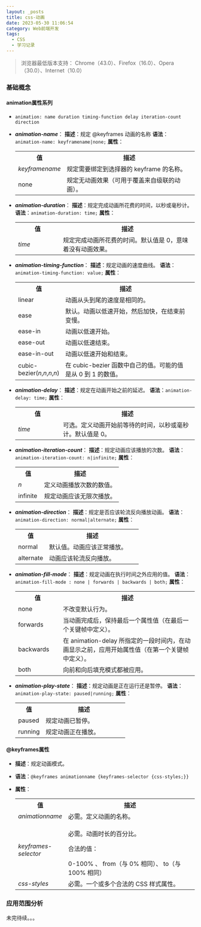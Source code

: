 ```yaml
---
layout: _posts
title: css-动画
date: 2023-05-30 11:06:54
category: Web前端开发
tags:
  - CSS
  - 学习记录
---
```


> 浏览器最低版本支持： Chrome（43.0）、Firefox（16.0）、Opera（30.0）、Internet（10.0）
### 基础概念
#### animation属性系列
  - ```animation: name duration timing-function delay iteration-count direction```
  - ***animation-name***：
    **描述**：规定 @keyframes 动画的名称
    **语法**：``` animation-name: keyframename|none; ```
    **属性**：
      <table>
      <tbody><tr>
      <th style="width:25%;">值</th>
      <th>描述</th>
      </tr>

      <tr>
      <td><i>keyframename</i></td>
      <td>规定需要绑定到选择器的 keyframe 的名称。</td>
      </tr>

      <tr>
      <td>none</td>
      <td>规定无动画效果（可用于覆盖来自级联的动画）。</td>
      </tr>
      </tbody></table>

  - ***animation-duration***：
    **描述**：规定完成动画所花费的时间，以秒或毫秒计。
    **语法**：``` animation-duration: time; ```
    **属性**：
      <table>
      <tbody><tr>
      <th style="width:25%;">值</th>
      <th>描述</th>
      </tr>

      <tr>
      <td><i>time</i></td>
      <td>规定完成动画所花费的时间。默认值是 0，意味着没有动画效果。</td>
      </tr>
      </tbody></table>

  - ***animation-timing-function***：
    **描述**：规定动画的速度曲线。
    **语法**：``` animation-timing-function: value; ```
    **属性**：
      <table>
      <tbody>
      <tr>
      <th style="width:25%;">值</th>
      <th>描述</th>
      </tr>

      <tr>
      <td>linear</td>
      <td>动画从头到尾的速度是相同的。</td>
      </tr>

      <tr>
      <td>ease</td>
      <td>默认。动画以低速开始，然后加快，在结束前变慢。</td>
      </tr>

      <tr>
      <td>ease-in</td>
      <td>动画以低速开始。</td>
      </tr>

      <tr>
      <td>ease-out</td>
      <td>动画以低速结束。</td>
      </tr>


      <tr>
      <td>ease-in-out</td>
      <td>动画以低速开始和结束。</td>
      </tr>

      <tr>
      <td>cubic-bezier(<i>n</i>,<i>n</i>,<i>n</i>,<i>n</i>)</td>
      <td>在 cubic-bezier 函数中自己的值。可能的值是从 0 到 1 的数值。</td>
      <td></td>
      </tr>
      </tbody></table>

  - ***animation-delay***：
    **描述**：规定在动画开始之前的延迟。
    **语法**：``` animation-delay: time; ```
    **属性**：
      <table>
      <tbody>
      <tr>
      <th style="width:25%;">值</th>
      <th>描述</th>
      </tr>

      <tr>
      <td><i>time</i></td>
      <td>可选。定义动画开始前等待的时间，以秒或毫秒计。默认值是 0。</td>
      </tr>
      </tbody></table>

  - ***animation-iteration-count***：
    **描述**：规定动画应该播放的次数。
    **语法**：``` animation-iteration-count: n|infinite; ```
    **属性**：
      <table>
      <tbody><tr>
      <th style="width:25%;">值</th>
      <th>描述</th>
      </tr>

      <tr>
      <td><i>n</i></td>
      <td>定义动画播放次数的数值。</td>
      </tr>

      <tr>
      <td>infinite</td>
      <td>规定动画应该无限次播放。</td>
      </tr>
      </tbody></table>

  - ***animation-direction***：
    **描述**：规定是否应该轮流反向播放动画。
    **语法**：``` animation-direction: normal|alternate; ```
    **属性**：
      <table>
      <tbody><tr>
      <th style="width:25%;">值</th>
      <th>描述</th>
      </tr>

      <tr>
      <td>normal</td>
      <td>默认值。动画应该正常播放。</td>
      </tr>

      <tr>
      <td>alternate</td>
      <td>动画应该轮流反向播放。</td>
      </tr>
      </tbody></table>

  - ***animation-fill-mode***：
    **描述**：规定动画在执行时间之外应用的值。
    **语法**：``` animation-fill-mode : none | forwards | backwards | both; ```
    **属性**：
      <table>
      <tbody><tr>
      <th style="width:25%;">值</th>
      <th>描述</th>
      </tr>

      <tr>
      <td>none</td>
      <td>不改变默认行为。</td>
      </tr>

      <tr>
      <td>forwards</td>
      <td>当动画完成后，保持最后一个属性值（在最后一个关键帧中定义）。</td>
      </tr>

      <tr>
      <td>backwards</td>
      <td>在 animation-delay 所指定的一段时间内，在动画显示之前，应用开始属性值（在第一个关键帧中定义）。</td>
      </tr>

      <tr>
      <td>both</td>
      <td>向前和向后填充模式都被应用。</td>
      </tr>

      </tbody></table>

  - ***animation-play-state***：
    **描述**：规定动画是正在运行还是暂停。
    **语法**：``` animation-play-state: paused|running; ```
    **属性**：
      <table>
      <tbody><tr>
      <th style="width:25%;">值</th>
      <th>描述</th>
      </tr>

      <tr>
      <td>paused</td>
      <td>规定动画已暂停。</td>
      </tr>

      <tr>
      <td>running</td>
      <td>规定动画正在播放。</td>
      </tr>
      </tbody></table>

#### @keyframes属性
  - **描述**：规定动画模式。
  - **语法**：``` @keyframes animationname {keyframes-selector {css-styles;}} ```
  - **属性**：

    <table>
    <tbody><tr>
    <th style="width:25%;">值</th>
    <th>描述</th>
    </tr>

    <tr>
    <td><i>animationname</i></td>
    <td>必需。定义动画的名称。</td>
    </tr>

    <tr>
    <td><i>keyframes-selector</i></td>
    <td>
      <p>必需。动画时长的百分比。</p>
      <p>合法的值：</p>
        0-100% 、
        from（与 0% 相同）、
        to（与 100% 相同）
    </td>
    </tr>

    <tr>
    <td><i>css-styles</i></td>
    <td>必需。一个或多个合法的 CSS 样式属性。</td>
    </tr>
    </tbody></table>
### 应用范围分析
未完待续。。。  